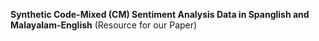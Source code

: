 **Synthetic Code-Mixed (CM) Sentiment Analysis Data in Spanglish and Malayalam-English** (Resource for our Paper)
